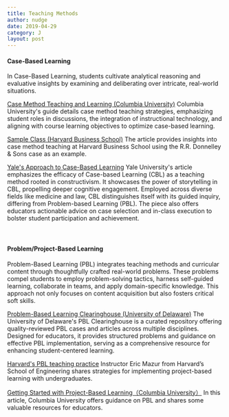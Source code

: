 ```yaml
---
title: Teaching Methods
author: nudge
date: 2019-04-29
category: J
layout: post
---
```


#### Case-Based Learning 


In Case-Based Learning, students cultivate analytical reasoning and evaluative insights by examining and deliberating over intricate, real-world situations.
<br>

[Case Method Teaching and Learning (Columbia University)](https://ctl.columbia.edu/resources-and-technology/resources/case-method/)
Columbia University's guide details case method teaching strategies, emphasizing student roles in discussions, the integration of instructional technology, and aligning with course learning objectives to optimize case-based learning.
<br>

[Sample Class (Harvard Business School)](https://www.hbs.edu/teaching/case-method/Pages/sample-class.aspx)
The article provides insights into case method teaching at Harvard Business School using the R.R. Donnelley & Sons case as an example.
<br>

[Yale's Approach to Case-Based Learning](https://poorvucenter.yale.edu/strategic-resources-digital-publications/strategies-teaching/case-based-learning)
Yale University's article emphasizes the efficacy of Case-based Learning (CBL) as a teaching method rooted in constructivism. It showcases the power of storytelling in CBL, propelling deeper cognitive engagement. Employed across diverse fields like medicine and law, CBL distinguishes itself with its guided inquiry, differing from Problem-based Learning (PBL). The piece also offers educators actionable advice on case selection and in-class execution to bolster student participation and achievement.
<br>
<br>
<br>
#### Problem/Project-Based Learning
Problem-Based Learning (PBL) integrates teaching methods and curricular content through thoughtfully crafted real-world problems. These problems compel students to employ problem-solving tactics, harness self-guided learning, collaborate in teams, and apply domain-specific knowledge. This approach not only focuses on content acquisition but also fosters critical soft skills.
<br>

[Problem-Based Learning Clearinghouse (University of Delaware)](https://itue.udel.edu/pbl/problems/) The University of Delaware's PBL Clearinghouse is a curated repository offering quality-reviewed PBL cases and articles across multiple disciplines. Designed for educators, it provides structured problems and guidance on effective PBL implementation, serving as a comprehensive resource for enhancing student-centered learning.
<br>

[Harvard's PBL teaching practice](https://instructionalmoves.gse.harvard.edu/project-based-learning) Instructor Eric Mazur from Harvard’s School of Engineering shares strategies for implementing project-based learning with undergraduates.
<br>

[Getting Started with Project-Based Learning（Columbia University）](https://ctl.columbia.edu/resources-and-technology/resources/project-based-learning/) In this article, Columbia University offers guidance on PBL and shares some valuable resources for educators.

<br>
<br>
